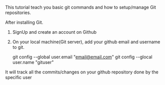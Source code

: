 
This tutorial teach you basic git commands and how to setup/manage Git repositories.

After installing Git.
1. SignUp and create an account on Github
2. On your local machine(Git server), add your github email and username to git.

	git config --global user.email "email@email.com"
	git config --glocal user.name  "gituser"

It will track all the commits/changes on your github repository done by the specific user
